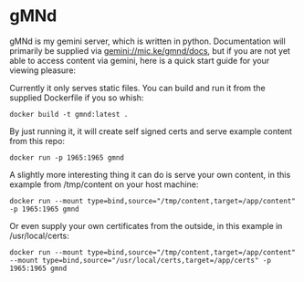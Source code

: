 # gMNd
gMNd is my gemini server, which is written in python. Documentation will primarily be supplied via [gemini://mic.ke/gmnd/docs](gemini://mic.ke/gmnd/docs), but if you are not yet able to access content via gemini, here is a quick start guide for your viewing pleasure:

Currently it only serves static files. You can build and run it from the supplied Dockerfile if you so whish:
```
docker build -t gmnd:latest .
```
By just running it, it will create self signed certs and serve example content from this repo:
```
docker run -p 1965:1965 gmnd
```
A slightly more interesting thing it can do is serve your own content, in this example from /tmp/content on your host machine:
```
docker run --mount type=bind,source="/tmp/content,target=/app/content" -p 1965:1965 gmnd
```
Or even supply your own certificates from the outside, in this example in /usr/local/certs:
```
docker run --mount type=bind,source="/tmp/content,target=/app/content" --mount type=bind,source="/usr/local/certs,target=/app/certs" -p 1965:1965 gmnd
```
